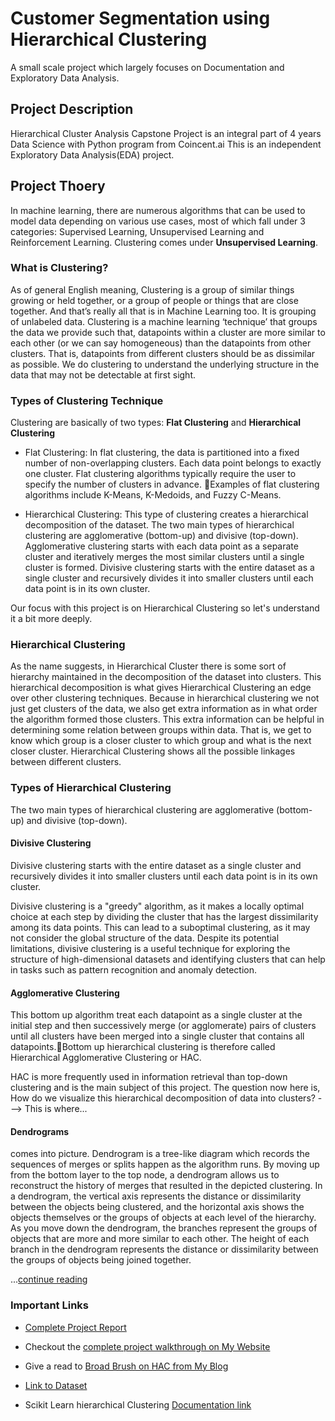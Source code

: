 # Customer Segmentation using Hierarchical Clustering

A small scale project which largely focuses on Documentation and Exploratory Data Analysis. 

## Project Description
Hierarchical Cluster Analysis Capstone Project is an integral part of 4 years Data Science with Python program from Coincent.ai
This is an independent Exploratory Data Analysis(EDA) project. 

## Project Thoery

In machine learning, there are numerous algorithms that can be used to model data depending on various use cases, most of which fall under 3 categories: Supervised Learning, Unsupervised Learning and Reinforcement Learning. 
Clustering comes under **Unsupervised Learning**.


### What is Clustering?

As of general English meaning, Clustering is a group of similar things growing or held together, or a group of people or things that are close together.
And that’s really all that is in Machine Learning too. It is grouping of unlabeled data. Clustering is a machine learning ‘technique’ that groups the data we provide such that, datapoints within a cluster are more similar to each other (or we can say homogeneous) than the datapoints from other clusters. That is, datapoints from different clusters should be as dissimilar as possible.
We do clustering to understand the underlying structure in the data that may not be detectable at first sight.  


### Types of Clustering Technique

Clustering are basically of two types: **Flat Clustering** and **Hierarchical Clustering**

- Flat Clustering: In flat clustering, the data is partitioned into a fixed number of non-overlapping clusters. Each data point belongs to exactly one cluster. Flat clustering algorithms typically require the user to specify the number of clusters in advance. Examples of flat clustering algorithms include K-Means, K-Medoids, and Fuzzy C-Means. 

- Hierarchical Clustering: This type of clustering creates a hierarchical decomposition of the dataset. The two main types of hierarchical clustering are agglomerative (bottom-up) and divisive (top-down). Agglomerative clustering starts with each data point as a separate cluster and iteratively merges the most similar clusters until a single cluster is formed. Divisive clustering starts with the entire dataset as a single cluster and recursively divides it into smaller clusters until each data point is in its own cluster.

Our focus with this project is on Hierarchical Clustering so let's understand it a bit more deeply.


### Hierarchical Clustering

As the name suggests, in Hierarchical Cluster there is some sort of hierarchy maintained in the decomposition of the dataset into clusters. This hierarchical decomposition is what gives Hierarchical Clustering an edge over other clustering techniques. Because in hierarchical clustering we not just get clusters of the data, we also get extra information as in what order the algorithm formed those clusters. This extra information can be helpful in determining some relation between groups within data. That is, we get to know which group is a closer cluster to which group and what is the next closer cluster. Hierarchical Clustering shows all the possible linkages between different clusters.

### Types of Hierarchical Clustering

The two main types of hierarchical clustering are agglomerative (bottom-up) and divisive (top-down). 

#### Divisive Clustering

Divisive clustering starts with the entire dataset as a single cluster and recursively divides it into smaller clusters until each data point is in its own cluster. 

Divisive clustering is a "greedy" algorithm, as it makes a locally optimal choice at each step by dividing the cluster that has the largest dissimilarity among its data points. This can lead to a suboptimal clustering, as it may not consider the global structure of the data.
Despite its potential limitations, divisive clustering is a useful technique for exploring the structure of high-dimensional datasets and identifying clusters that can help in tasks such as pattern recognition and anomaly detection.

#### Agglomerative Clustering

This bottom up algorithm treat each datapoint as a single cluster at the initial step and then successively merge (or agglomerate) pairs of clusters until all clusters have been merged into a single cluster that contains all datapoints.Bottom up hierarchical clustering is therefore called  Hierarchical Agglomerative Clustering or HAC.

HAC is more frequently used in information retrieval than top-down clustering and is the main subject of this project.
The question now here is, How do we visualize this hierarchical decomposition of data into clusters? ---> This is where...

#### Dendrograms

comes into picture. Dendrogram is a tree-like diagram which records the sequences of merges or splits happen as the algorithm runs. By moving up from the bottom layer to the top node, a dendrogram allows us to reconstruct the history of merges that resulted in the depicted clustering.
In a dendrogram, the vertical axis represents the distance or dissimilarity between the objects being clustered, and the horizontal axis shows the objects themselves or the groups of objects at each level of the hierarchy. As you move down the dendrogram, the branches represent the groups of objects that are more and more similar to each other. The height of each branch in the dendrogram represents the distance or dissimilarity between the groups of objects being joined together. 

...[continue reading](https://vaibhavsatish.substack.com/p/learn-and-implement-hierarchical?justPublished=true&embeddedPostPublications=&autoSharedOnTwitter=true)


### Important Links

- [Complete Project Report](https://drive.google.com/file/d/1MVVOznVKeuGN8oZR9a9Kz08KY-d-SKMX/view?usp=sharing)

- Checkout the [complete project walkthrough on My Website](https://sites.google.com/view/vaibhavsatish/home)

- Give a read to [Broad Brush on HAC from My Blog](https://vaibhavsatish.substack.com/p/learn-and-implement-hierarchical)

- [Link to Dataset](https://www.kaggle.com/datasets/vjchoudhary7/customer-segmentation-tutorial-in-python)

- Scikit Learn hierarchical Clustering [Documentation link](https://scikit-learn.org/stable/modules/clustering.html#hierarchical-clustering)
